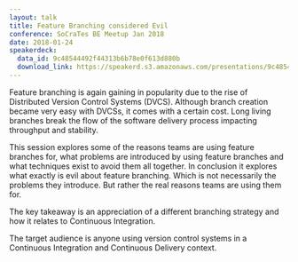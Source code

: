 ```yaml
---
layout: talk
title: Feature Branching considered Evil
conference: SoCraTes BE Meetup Jan 2018
date: 2018-01-24
speakerdeck:
  data_id: 9c48544492f44313b6b78e0f613d880b
  download_link: https://speakerd.s3.amazonaws.com/presentations/9c48544492f44313b6b78e0f613d880b/SoCraTes_BE_Meetup_201801_-_Feature_Branching_considered_Evil.pdf
---
```

Feature branching is again gaining in popularity due to the rise of Distributed Version Control Systems (DVCS). Although branch creation became very easy with DVCSs, it comes with a certain cost. Long living branches break the flow of the software delivery process impacting throughput and stability.

This session explores some of the reasons teams are using feature branches for, what problems are introduced by using feature branches and what techniques exist to avoid them all together. In conclusion it explores what exactly is evil about feature branching. Which is not necessarily the problems they introduce. But rather the real reasons teams are using them for.

The key takeaway is an appreciation of a different branching strategy and how it relates to Continuous Integration.

The target audience is anyone using version control systems in a Continuous Integration and Continuous Delivery context.

